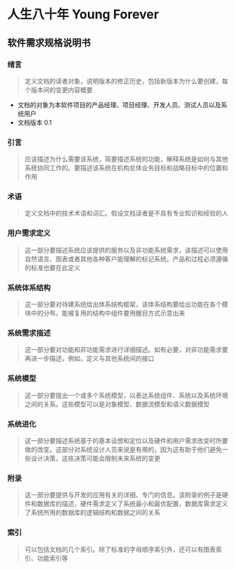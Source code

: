 # 人生八十年 Young Forever

## 软件需求规格说明书

### 绪言
>定义文档的读者对象，说明版本的修正历史，包括新版本为什么要创建，每个版本间的变更内容概要

* 文档的对象为本软件项目的产品经理、项目经理、开发人员、测试人员以及系统用户
* 文档版本 0.1

### 引言
>应该描述为什么需要该系统，简要描述系统的功能，解释系统是如何与其他系统协同工作的。要描述该系统在机构总体业务目标和战略目标中的位置和作用

### 术语
>定义文档中的技术术语和词汇。假设文档读者是不具有专业知识和经验的人

### 用户需求定义
>这一部分要描述系统应该提供的服务以及非功能系统需求，该描述可以使用自然语言、图表或者其他各种客户能理解的标记系统。产品和过程必须遵循的标准也要在此定义

### 系统体系结构
>这一部分要对待建系统给出体系结构框架，该体系结构要给出功能在各个模块中的分布。能被复用的结构中组件要用醒目方式示意出来

### 系统需求描述
>这一部分要对功能和非功能需求进行详细描述。如有必要，对非功能需求要再进一步描述，例如，定义与其他系统间的接口

### 系统模型
>这一部分要提出一个或多个系统模型，以表达系统组件、系统以及系统环境之间的关系。这些模型可以是对象模型、数据流模型和语义数据模型

### 系统进化
>这一部分要描述系统基于的基本设想和定位以及硬件和用户需求改变时所要做的改变。这部分对系统设计人员来说是有用的，因为这有助于他们避免一些设计决策，这些决策可能会限制未来系统的变更

### 附录
>这一部分要提供与开发的应用有关的详细、专门的信息。该附录的例子是硬件和数据库的描述，硬件需求定义了系统最小和最优配置，数据库需求定义了系统所用的数据库的逻辑结构和数据之间的关系

### 索引
>可以包括文档的几个索引。除了标准的字母顺序索引外，还可以有图表索引、功能索引等

